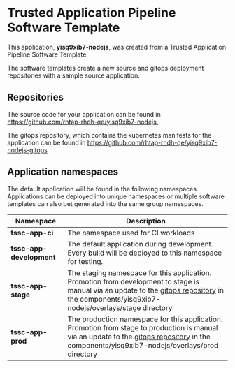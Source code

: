 # Trusted Application Pipeline Software Template

This application, **yisq9xib7-nodejs**, was created from a Trusted Application Pipeline Software Template.

The software templates create a new source and gitops deployment repositories with a sample source application. 

## Repositories

The source code for your application can be found in [https://github.com/rhtap-rhdh-qe/yisq9xib7-nodejs ](https://github.com/rhtap-rhdh-qe/yisq9xib7-nodejs ).
 
The gitops repository, which contains the kubernetes manifests for the application can be found in 
[https://github.com/rhtap-rhdh-qe/yisq9xib7-nodejs-gitops ](https://github.com/rhtap-rhdh-qe/yisq9xib7-nodejs-gitops ) 

## Application namespaces 

The default application will be found in the following namespaces. Applications can be deployed into unique namespaces or multiple software templates can also bet generated into the same group namespaces.  

|  Namespace   |  Description   |  
| -------- | -------- |
| **tssc-app-ci** | The namespace used for CI workloads |
| **tssc-app-development** | The default application during development. Every build will be deployed to this namespace for testing. |
| **tssc-app-stage** | The staging namespace for this application. Promotion from development to stage is manual via an update to the [gitops repository](https://github.com/rhtap-rhdh-qe/yisq9xib7-nodejs-gitops ) in the components/yisq9xib7-nodejs/overlays/stage directory |
| **tssc-app-prod** | The production namespace for this application. Promotion from stage to production is manual via an update to the [gitops repository](https://github.com/rhtap-rhdh-qe/yisq9xib7-nodejs-gitops ) in the components/yisq9xib7-nodejs/overlays/prod directory |
